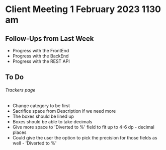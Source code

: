 # Client Meeting 1 February 2023 1130 am

## Follow-Ups from Last Week

- Progress with the FrontEnd
- Progress with the BackEnd
- Progress with the REST API

## To Do

###### Trackers page

- Change category to be first
- Sacrifice space from Description if we need more
- The boxes should be lined up
- Boxes should be able to take decimals
- Give more space to 'Diverted to %' field to fit up to 4-6 dp - decimal places
- Could give the user the option to pick the precision for those fields as well - 'Diverted to %'
